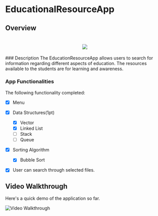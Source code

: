 # EducationalResourceApp

## Overview
<h1 align="center">
 <img src="![AdobeStock_243227135_Preview](https://user-images.githubusercontent.com/92393883/165644860-c7035db9-8b9c-4c08-89a5-aeed8c6f043a.jpeg) alt = "center image"/>
</h1>
### Description
The EducationResourceApp allows users to search for information regarding different aspects of education. The resources available to the students are for learning and awareness. 

### App Functionalities
The following functionality completed:

- [x] Menu 
- [x] Data Structures(1pt)
    - [x] Vector
    - [x] Linked List
    - [ ] Stack
    - [ ] Queue
- [x] Sorting Algorithm
    - [x] Bubble Sort
- [x] User can search through selected files. 


## Video Walkthrough

Here's a quick demo of the application so far. 

<img src='http://g.recordit.co/lAfyKgZfJl.gif' title='Video Walkthrough (Login)' width='' alt='Video Walkthrough'/>
